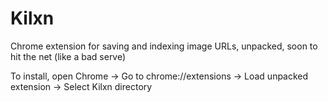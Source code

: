 # Kilxn
Chrome extension for saving and indexing image URLs, unpacked, soon to hit the net (like a bad serve)

To install, open Chrome -> Go to chrome://extensions -> Load unpacked extension -> Select Kilxn directory
